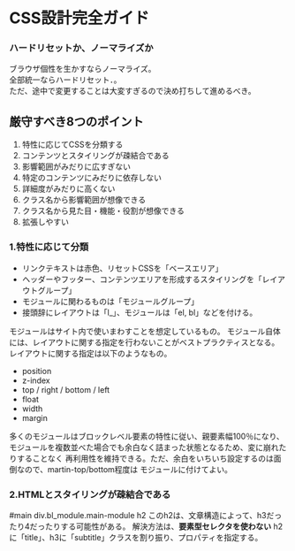 # CSS設計完全ガイド

### ハードリセットか、ノーマライズか
ブラウザ個性を生かすならノーマライズ。  
全部統一ならハードリセット．。  
ただ、途中で変更することは大変すぎるので決め打ちして進めるべき。


## 厳守すべき8つのポイント
1. 特性に応じてCSSを分類する
2. コンテンツとスタイリングが疎結合である
3. 影響範囲がみだりに広すぎない
4. 特定のコンテンツにみだりに依存しない
5. 詳細度がみだりに高くない
6. クラス名から影響範囲が想像できる
7. クラス名から見た目・機能・役割が想像できる
8. 拡張しやすい

### 1.特性に応じて分類
- リンクテキストは赤色、リセットCSSを「ベースエリア」
- ヘッダーやフッター、コンテンツエリアを形成するスタイリングを「レイアウトグループ」
- モジュールに関わるものは「モジュールグループ」
- 接頭辞にレイアウトは「l_」、モジュールは「el, bl」などを付ける。

モジュールはサイト内で使いまわすことを想定しているもの。
モジュール自体には、レイアウトに関する指定を行わないことがベストプラクティスとなる。
レイアウトに関する指定は以下のようなもの。
- position
- z-index
- top / right / bottom / left
- float
- width
- margin

多くのモジュールはブロックレベル要素の特性に従い、親要素幅100％になり、
モジュールを複数並べた場合でも余白なく詰まった状態となるため、変に崩れたりすることなく
再利用性を維持できる。ただ、余白をいちいち設定するのは面倒なので、martin-top/bottom程度は
モジュールに付けてよい。

### 2.HTMLとスタイリングが疎結合である
#main div.bl_module.main-module h2
このh2は、文章構造によって、h3だったり4だったりする可能性がある。
解決方法は、**要素型セレクタを使わない**
h2に「title」、h3に「subtitle」クラスを割り振り、プロパティを指定する。